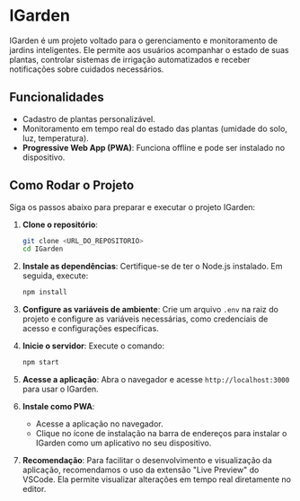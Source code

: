 # IGarden

IGarden é um projeto voltado para o gerenciamento e monitoramento de jardins inteligentes. Ele permite aos usuários acompanhar o estado de suas plantas, controlar sistemas de irrigação automatizados e receber notificações sobre cuidados necessários.

## Funcionalidades

- Cadastro de plantas personalizável.
- Monitoramento em tempo real do estado das plantas (umidade do solo, luz, temperatura).
- **Progressive Web App (PWA)**: Funciona offline e pode ser instalado no dispositivo.

## Como Rodar o Projeto

Siga os passos abaixo para preparar e executar o projeto IGarden:

1. **Clone o repositório**:
   ```bash
   git clone <URL_DO_REPOSITORIO>
   cd IGarden
   ```

2. **Instale as dependências**:
   Certifique-se de ter o Node.js instalado. Em seguida, execute:
   ```bash
   npm install
   ```

3. **Configure as variáveis de ambiente**:
   Crie um arquivo `.env` na raiz do projeto e configure as variáveis necessárias, como credenciais de acesso e configurações específicas.

4. **Inicie o servidor**:
   Execute o comando:
   ```bash
   npm start
   ```

5. **Acesse a aplicação**:
   Abra o navegador e acesse `http://localhost:3000` para usar o IGarden.

6. **Instale como PWA**:
   - Acesse a aplicação no navegador.
   - Clique no ícone de instalação na barra de endereços para instalar o IGarden como um aplicativo no seu dispositivo.

7. **Recomendação**:
   Para facilitar o desenvolvimento e visualização da aplicação, recomendamos o uso da extensão "Live Preview" do VSCode. Ela permite visualizar alterações em tempo real diretamente no editor.